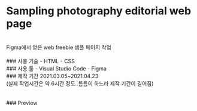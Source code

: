 # Sampling photography editorial web page
<br>
Figma에서 얻은 web freebie 샘플 페이지 작업<br>
<br>
### 사용 기술
- HTML
- CSS
<br>
### 사용 툴
- Visual Studio Code
- Figma
<br>
### 제작 기간
2021.03.05~2021.04.23<br>
(실제 작업시간은 약 6시간 정도..틈틈이 하느라 제작 기간이 길어짐)<br>
<br>
<br>
### Preview
